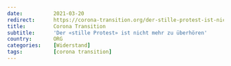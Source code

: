 ```yaml
---
date:          2021-03-20
redirect:      https://corona-transition.org/der-stille-protest-ist-nicht-mehr-zu-uberhoren
title:         Corona Transition
subtitle:      'Der «stille Protest» ist nicht mehr zu überhören'
country:       ORG
categories:    [Widerstand]
tags:          [corona transition]
---
```

